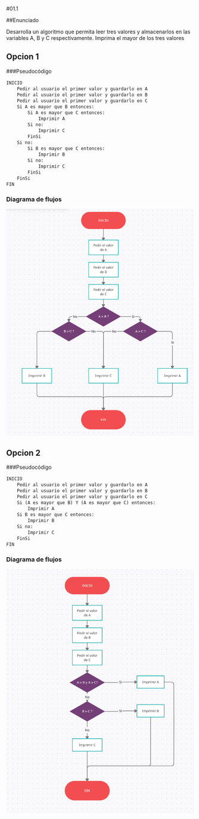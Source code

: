 #01.1

##Enunciado

Desarrolla un algoritmo que permita leer tres valores y almacenarlos en las variables A, B y C respectivamente. Imprima el mayor de los tres valores


## Opcion 1

###Pseudocódigo

    INICIO
        Pedir al usuario el primer valor y guardarlo en A
        Pedir al usuario el primer valor y guardarlo en B
        Pedir al usuario el primer valor y guardarlo en C
        Si A es mayor que B entonces:
            Si A es mayor que C entonces:
                Imprimir A
            Si no:
                Imprimir C
            FinSi
        Si no:
            Si B es mayor que C entonces:
                Imprimir B
            Si no:
                Imprimir C
            FinSi
        FinSi
    FIN


### Diagrama de flujos

![Diagrama de flujos - version 1](./Diagrama%20de%20Flujos%20-%20version%20%231.png)

## Opcion 2

###Pseudocódigo


    INICIO
        Pedir al usuario el primer valor y guardarlo en A
        Pedir al usuario el primer valor y guardarlo en B
        Pedir al usuario el primer valor y guardarlo en C
        Si (A es mayor que B) Y (A es mayor que C) entonces:
            Imprimir A
        Si B es mayor que C entonces:
            Imprimir B
        Si no:
            Imprimir C
        FinSi
    FIN

### Diagrama de flujos

![Diagrama de flujos - version 2](./Diagrama%20de%20Flujos%20-%20version%20%232.png)